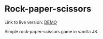 # Rock-paper-scissors

Link to live version: [DEMO](https://anna-gladzinska.github.io/rock-paper-scissors/)

Simple rock-paper-scissors game in vanilla JS.

